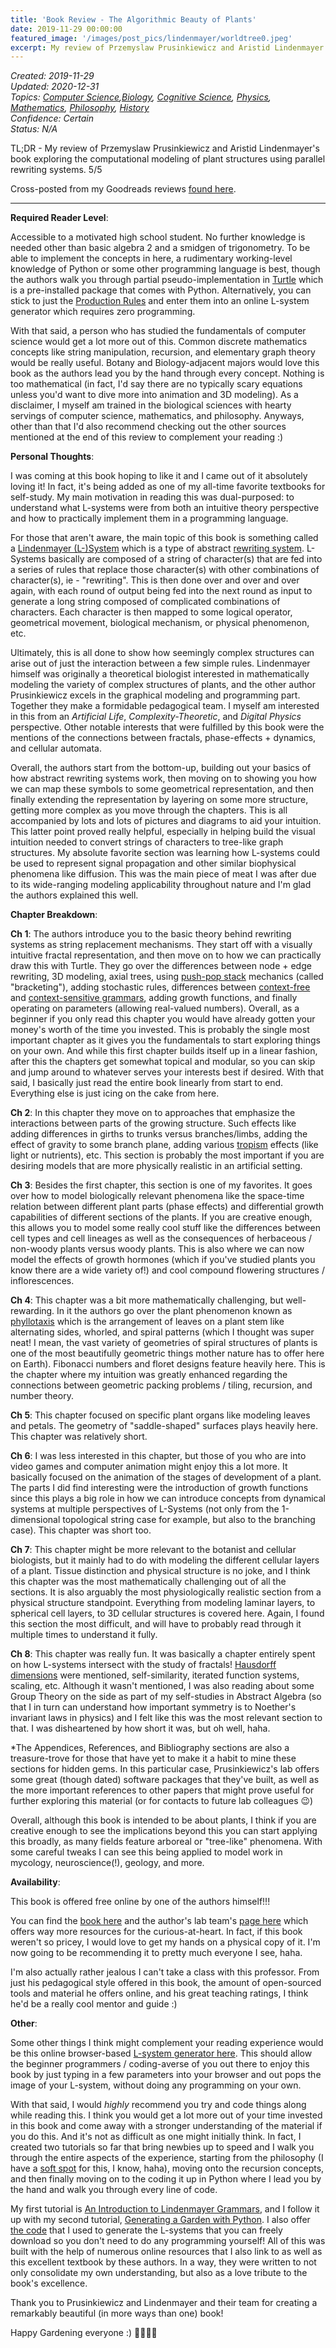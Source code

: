 ```yaml
---
title: 'Book Review - The Algorithmic Beauty of Plants'
date: 2019-11-29 00:00:00
featured_image: '/images/post_pics/lindenmayer/worldtree0.jpeg'
excerpt: My review of Przemyslaw Prusinkiewicz and Aristid Lindenmayer's book exploring the computational modeling of plant structures using parallel rewriting systems.  
---
```

*Created: 2019-11-29*  
*Updated: 2020-12-31*  
*Topics: [Computer Science](https://mundyreimer.github.io/archive),[Biology](https://mundyreimer.github.io/archive), [Cognitive Science](https://mundyreimer.github.io/archive), [Physics](https://mundyreimer.github.io/archive), [Mathematics](https://mundyreimer.github.io/archive), [Philosophy](https://mundyreimer.github.io/archive), [History](https://mundyreimer.github.io/archive)*  
*Confidence: Certain*  
*Status: N/A* 

TL;DR - My review of Przemyslaw Prusinkiewicz and Aristid Lindenmayer's book exploring the computational modeling of plant structures using parallel rewriting systems. 5/5

Cross-posted from my Goodreads reviews [found here](https://www.goodreads.com/review/show/3726733180).

---

**Required Reader Level**:

Accessible to a motivated high school student. No further knowledge is needed other than basic algebra 2 and a smidgen of trigonometry. To be able to implement the concepts in here, a rudimentary working-level knowledge of Python or some other programming language is best, though the authors walk you through partial pseudo-implementation in [Turtle](https://docs.python.org/3/library/turtle.html) which is a pre-installed package that comes with Python. Alternatively, you can stick to just the [Production Rules](https://en.wikipedia.org/wiki/Production_(computer_science)) and enter them into an online L-system generator which requires zero programming.

With that said, a person who has studied the fundamentals of computer science would get a lot more out of this. Common discrete mathematics concepts like string manipulation, recursion, and elementary graph theory would be really useful. Botany and Biology-adjacent majors would love this book as the authors lead you by the hand through every concept. Nothing is too mathematical (in fact, I'd say there are no typically scary equations unless you'd want to dive more into animation and 3D modeling). As a disclaimer, I myself am trained in the biological sciences with hearty servings of computer science, mathematics, and philosophy. Anyways, other than that I'd also recommend checking out the other sources mentioned at the end of this review to complement your reading :)

**Personal Thoughts**:

I was coming at this book hoping to like it and I came out of it absolutely loving it! In fact, it's being added as one of my all-time favorite textbooks for self-study. My main motivation in reading this was dual-purposed: to understand what L-systems were from both an intuitive theory perspective and how to practically implement them in a programming language.

For those that aren't aware, the main topic of this book is something called a [Lindenmayer (L-)System](https://en.wikipedia.org/wiki/L-system) which is a type of abstract [rewriting system](https://en.wikipedia.org/wiki/Rewriting). L-Systems basically are composed of a string of character(s) that are fed into a series of rules that replace those character(s) with other combinations of character(s), ie - "rewriting". This is then done over and over and over again, with each round of output being fed into the next round as input to generate a long string composed of complicated combinations of characters. Each character is then mapped to some logical operator, geometrical movement, biological mechanism, or physical phenomenon, etc.

Ultimately, this is all done to show how seemingly complex structures can arise out of just the interaction between a few simple rules. Lindenmayer himself was originally a theoretical biologist interested in mathematically modeling the variety of complex structures of plants, and the other author Prusinkiewicz excels in the graphical modeling and programming part. Together they make a formidable pedagogical team. I myself am interested in this from an *Artificial Life*, *Complexity-Theoretic*, and *Digital Physics* perspective. Other notable interests that were fulfilled by this book were the mentions of the connections between fractals, phase-effects + dynamics, and cellular automata.

Overall, the authors start from the bottom-up, building out your basics of how abstract rewriting systems work, then moving on to showing you how we can map these symbols to some geometrical representation, and then finally extending the representation by layering on some more structure, getting more complex as you move through the chapters. This is all accompanied by lots and lots of pictures and diagrams to aid your intuition. This latter point proved really helpful, especially in helping build the visual intuition needed to convert strings of characters to tree-like graph structures. My absolute favorite section was learning how L-systems could be used to represent signal propagation and other similar biophysical phenomena like diffusion. This was the main piece of meat I was after due to its wide-ranging modeling applicability throughout nature and I'm glad the authors explained this well.

**Chapter Breakdown**:

**Ch 1**: The authors introduce you to the basic theory behind rewriting systems as string replacement mechanisms. They start off with a visually intuitive fractal representation, and then move on to how we can practically draw this with Turtle. They go over the differences between node + edge rewriting, 3D modeling, axial trees, using [push-pop stack](https://en.wikipedia.org/wiki/Stack_(abstract_data_type)) mechanics (called "bracketing"), adding stochastic rules, differences between [context-free](https://en.wikipedia.org/wiki/Context-free_grammar) and [context-sensitive grammars](https://en.wikipedia.org/wiki/Context-sensitive_grammar), adding growth functions, and finally operating on parameters (allowing real-valued numbers). Overall, as a beginner if you only read this chapter you would have already gotten your money's worth of the time you invested. This is probably the single most important chapter as it gives you the fundamentals to start exploring things on your own. And while this first chapter builds itself up in a linear fashion, after this the chapters get somewhat topical and modular, so you can skip and jump around to whatever serves your interests best if desired. With that said, I basically just read the entire book linearly from start to end. Everything else is just icing on the cake from here.

**Ch 2**: In this chapter they move on to approaches that emphasize the interactions between parts of the growing structure. Such effects like adding differences in girths to trunks versus branches/limbs, adding the effect of gravity to some branch plane, adding various [tropism](https://en.wikipedia.org/wiki/Tropism) effects (like light or nutrients), etc. This section is probably the most important if you are desiring models that are more physically realistic in an artificial setting.

**Ch 3**: Besides the first chapter, this section is one of my favorites. It goes over how to model biologically relevant phenomena like the space-time relation between different plant parts (phase effects) and differential growth capabilities of different sections of the plants. If you are creative enough, this allows you to model some really cool stuff like the differences between cell types and cell lineages as well as the consequences of herbaceous / non-woody plants versus woody plants. This is also where we can now model the effects of growth hormones (which if you've studied plants you know there are a wide variety of!) and cool compound flowering structures / inflorescences.

**Ch 4**: This chapter was a bit more mathematically challenging, but well-rewarding. In it the authors go over the plant phenomenon known as [phyllotaxis](https://en.wikipedia.org/wiki/Phyllotaxis) which is the arrangement of leaves on a plant stem like alternating sides, whorled, and spiral patterns (which I thought was super neat! I mean, the vast variety of geometries of spiral structures of plants is one of the most beautifully geometric things mother nature has to offer here on Earth). Fibonacci numbers and floret designs feature heavily here. This is the chapter where my intuition was greatly enhanced regarding the connections between geometric packing problems / tiling, recursion, and number theory.

**Ch 5**: This chapter focused on specific plant organs like modeling leaves and petals. The geometry of "saddle-shaped" surfaces plays heavily here. This chapter was relatively short.

**Ch 6**: I was less interested in this chapter, but those of you who are into video games and computer animation might enjoy this a lot more. It basically focused on the animation of the stages of development of a plant. The parts I did find interesting were the introduction of growth functions since this plays a big role in how we can introduce concepts from dynamical systems at multiple perspectives of L-Systems (not only from the 1-dimensional topological string case for example, but also to the branching case). This chapter was short too.

**Ch 7**: This chapter might be more relevant to the botanist and cellular biologists, but it mainly had to do with modeling the different cellular layers of a plant. Tissue distinction and physical structure is no joke, and I think this chapter was the most mathematically challenging out of all the sections. It is also arguably the most physiologically realistic section from a physical structure standpoint. Everything from modeling laminar layers, to spherical cell layers, to 3D cellular structures is covered here. Again, I found this section the most difficult, and will have to probably read through it multiple times to understand it fully.

**Ch 8**: This chapter was really fun. It was basically a chapter entirely spent on how L-systems intersect with the study of fractals! [Hausdorff dimensions](https://en.wikipedia.org/wiki/Hausdorff_dimension) were mentioned, self-similarity, iterated function systems, scaling, etc. Although it wasn't mentioned, I was also reading about some Group Theory on the side as part of my self-studies in Abstract Algebra (so that I in turn can understand how important symmetry is to Noether's invariant laws in physics) and I felt like this was the most relevant section to that. I was disheartened by how short it was, but oh well, haha.

*The Appendices, References, and Bibliography sections are also a treasure-trove for those that have yet to make it a habit to mine these sections for hidden gems. In this particular case, Prusinkiewicz's lab offers some great (though dated) software packages that they've built, as well as the more important references to other papers that might prove useful for further exploring this material (or for contacts to future lab colleagues 😉)

Overall, although this book is intended to be about plants, I think if you are creative enough to see the implications beyond this you can start applying this broadly, as many fields feature arboreal or "tree-like" phenomena. With some careful tweaks I can see this being applied to model work in mycology, neuroscience(!), geology, and more.

**Availability**:

This book is offered free online by one of the authors himself!!!

You can find the [book here](http://algorithmicbotany.org/papers/abop/abop.pdf) and the author's lab team's [page here](http://algorithmicbotany.org/papers/) which offers way more resources for the curious-at-heart. In fact, if this book weren't so pricey, I would love to get my hands on a physical copy of it. I'm now going to be recommending it to pretty much everyone I see, haha.

I'm also actually rather jealous I can't take a class with this professor. From just his pedagogical style offered in this book, the amount of open-sourced tools and material he offers online, and his great teaching ratings, I think he'd be a really cool mentor and guide :)

**Other**:

Some other things I think might complement your reading experience would be this online browser-based [L-system generator here](http://www.kevs3d.co.uk/dev/lsystems/). This should allow the beginner programmers / coding-averse of you out there to enjoy this book by just typing in a few parameters into your browser and out pops the image of your L-system, without doing any programming on your own.

With that said, I would *highly* recommend you try and code things along while reading this. I think you would get a lot more out of your time invested in this book and come away with a stronger understanding of the material if you do this. And it's not as difficult as one might initially think. In fact, I created two tutorials so far that bring newbies up to speed and I walk you through the entire aspects of the experience, starting from the philosophy (I have a [soft spot](https://mundyreimer.github.io/blog/thermodynamics-agency-livingsystems) for this, I know, haha), moving onto the recursion concepts, and then finally moving on to the coding it up in Python where I lead you by the hand and walk you through every line of code.

My first tutorial is [An Introduction to Lindenmayer Grammars](https://mundyreimer.github.io/blog/lindenmayer-grammars-0), and I follow it up with my second tutorial, [Generating a Garden with Python](https://mundyreimer.github.io/blog/lindenmayer-grammars-1). I also offer [the code](https://github.com/mundyreimer/rewriting_systems) that I used to generate the L-systems that you can freely download so you don't need to do any programming yourself! All of this was built with the help of numerous online resources that I also link to as well as this excellent textbook by these authors. In a way, they were written to not only consolidate my own understanding, but also as a love tribute to the book's excellence.

Thank you to Prusinkiewicz and Lindenmayer and their team for creating a remarkably beautiful (in more ways than one) book!

Happy Gardening everyone :) 🌹🌲🌻🌿